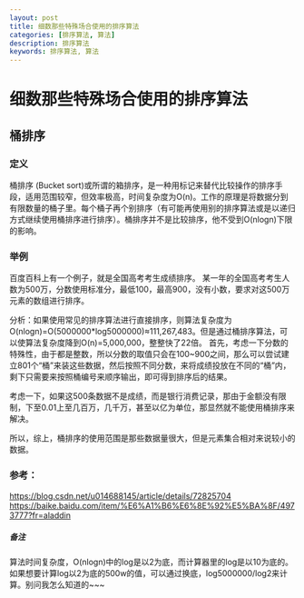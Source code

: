 ```yaml
---
layout: post
title: 细数那些特殊场合使用的排序算法
categories: [排序算法, 算法]
description: 排序算法
keywords: 排序算法, 算法
---
```


# 细数那些特殊场合使用的排序算法

## 桶排序
### 定义
桶排序 (Bucket sort)或所谓的箱排序，是一种用标记来替代比较操作的排序手段，适用范围较窄，但效率极高，时间复杂度为O(n)。工作的原理是将数据分到有限数量的桶子里。每个桶子再个别排序（有可能再使用别的排序算法或是以递归方式继续使用桶排序进行排序）。桶排序并不是比较排序，他不受到O(nlogn)下限的影响。
### 举例
百度百科上有一个例子，就是全国高考考生成绩排序。
某一年的全国高考考生人数为500万，分数使用标准分，最低100，最高900，没有小数，要求对这500万元素的数组进行排序。

分析：如果使用常见的排序算法进行直接排序，则算法复杂度为O(nlogn)=O(5000000*log5000000)≈111,267,483。但是通过桶排序算法，可以使算法复杂度降到O(n)=5,000,000，整整快了22倍。
首先，考虑一下分数的特殊性，由于都是整数，所以分数的取值只会在100~900之间，那么可以尝试建立801个“桶”来装这些数据，然后按照不同分数，来将成绩投放在不同的“桶”内，剩下只需要来按照桶编号来顺序输出，即可得到排序后的结果。

考虑一下，如果这500条数据不是成绩，而是银行消费记录，那由于金额没有限制，下至0.01上至几百万，几千万，甚至以亿为单位，那显然就不能使用桶排序来解决。

所以，综上，桶排序的使用范围是那些数据量很大，但是元素集合相对来说较小的数据。


### 参考：
https://blog.csdn.net/u014688145/article/details/72825704
https://baike.baidu.com/item/%E6%A1%B6%E6%8E%92%E5%BA%8F/4973777?fr=aladdin

##### 备注
算法时间复杂度，O(nlogn)中的log是以2为底，而计算器里的log是以10为底的。如果想要计算log以2为底的500w的值，可以通过换底，log5000000/log2来计算。别问我怎么知道的~~~
